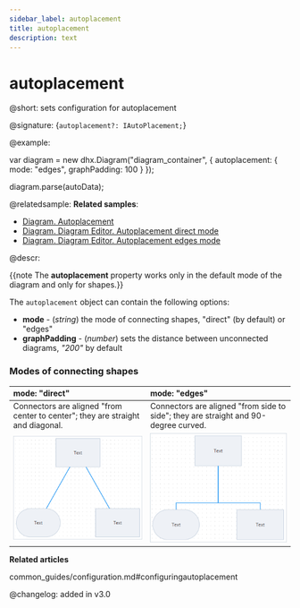 ```yaml
---
sidebar_label: autoplacement
title: autoplacement
description: text
---
```


# autoplacement

@short: sets configuration for autoplacement

@signature: {`autoplacement?: IAutoPlacement;`}

@example:

var diagram = new dhx.Diagram("diagram_container", {
    autoplacement: {
		mode: "edges",
		graphPadding: 100
	}
});

diagram.parse(autoData);

@relatedsample:
**Related samples**:
- [Diagram. Autoplacement](https://snippet.dhtmlx.com/f3uekgjw)
- [Diagram. Diagram Editor. Autoplacement direct mode](https://snippet.dhtmlx.com/p1ybrkz2)
- [Diagram. Diagram Editor. Autoplacement edges mode](https://snippet.dhtmlx.com/1i65txcw)

@descr:

{{note The **autoplacement** property works only in the default mode of the diagram and only for shapes.}}

The `autoplacement` object can contain the following options:

- **mode** - (*string*) the mode of connecting shapes, "direct" (by default) or "edges"
- **graphPadding** - (*number*) sets the distance between unconnected diagrams, *"200"* by default

### Modes of connecting shapes

| mode: "direct"                                                                  | mode: "edges"                                                                       |
| :------------------------------------------------------------------------------ | :---------------------------------------------------------------------------------- |
| Connectors are aligned "from center to center"; they are straight and diagonal. | Connectors are aligned "from side to side"; they are straight and 90-degree curved. |
| ![](../../assets/direct_mode.png)                                               | ![](../../assets/edges_mode.png)                                                    |


**Related articles**

common_guides/configuration.md#configuringautoplacement

@changelog: added in v3.0
